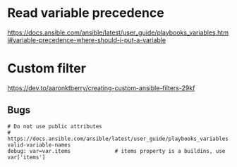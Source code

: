 # Read variable precedence
https://docs.ansible.com/ansible/latest/user_guide/playbooks_variables.html#variable-precedence-where-should-i-put-a-variable


# Custom filter
https://dev.to/aaronktberry/creating-custom-ansible-filters-29kf


## Bugs
```
# Do not use public attributes
# https://docs.ansible.com/ansible/latest/user_guide/playbooks_variables.html#creating-valid-variable-names
debug: var=var.items              # items property is a buildins, use var['items'] 
```